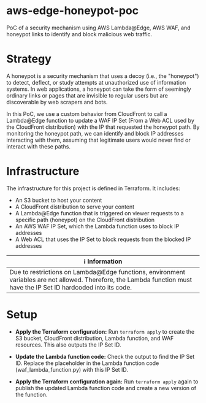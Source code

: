 # aws-edge-honeypot-poc
PoC of a security mechanism using AWS Lambda@Edge, AWS WAF, and honeypot links to identify and block malicious web traffic. 

# Strategy
A honeypot is a security mechanism that uses a decoy (i.e., the "honeypot") to detect, deflect, or study attempts at unauthorized use of information systems. In web applications, a honeypot can take the form of seemingly ordinary links or pages that are invisible to regular users but are discoverable by web scrapers and bots.

In this PoC, we use a custom behavior from CloudFront to call a Lambda@Edge function to update a WAF IP Set (From a Web ACL used by the CloudFront distribution) with the IP that requested the honeypot path. By monitoring the honeypot path, we can identify and block IP addresses interacting with them, assuming that legitimate users would never find or interact with these paths.

# Infrastructure
The infrastructure for this project is defined in Terraform. It includes:

- An S3 bucket to host your content
- A CloudFront distribution to serve your content
- A Lambda@Edge function that is triggered on viewer requests to a specific path (honeypot) on the CloudFront distribution
- An AWS WAF IP Set, which the Lambda function uses to block IP addresses
- A Web ACL that uses the IP Set to block requests from the blocked IP addresses

| ℹ️ Information                           | 
|------------------------------------------|
| Due to restrictions on Lambda@Edge functions, environment variables are not allowed. Therefore, the Lambda function must have the IP Set ID hardcoded into its code.         |

# Setup 

- **Apply the Terraform configuration:** Run ```terraform apply``` to create the S3 bucket, CloudFront distribution, Lambda function, and WAF resources. This also outputs the IP Set ID.

- **Update the Lambda function code:** Check the output to find the IP Set ID. Replace the placeholder in the Lambda function code (waf_lambda_function.py) with this IP Set ID.

- **Apply the Terraform configuration again:** Run ```terraform apply``` again to publish the updated Lambda function code and create a new version of the function.
